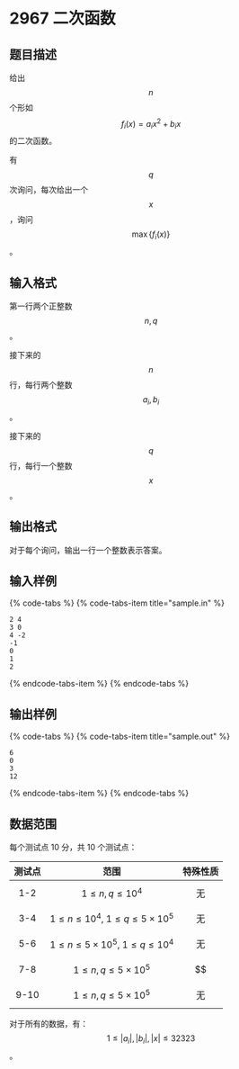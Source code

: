 # 2967 二次函数

## 题目描述

给出 $$n$$ 个形如 $$f_i(x) = a_ix^2 + b_ix$$ 的二次函数。

有 $$q$$ 次询问，每次给出一个 $$x$$，询问 $$\max\{f_i(x)\}$$。

## 输入格式

第一行两个正整数 $$n,\,q$$。

接下来的 $$n$$ 行，每行两个整数 $$a_i,\,b_i$$。

接下来的 $$q$$ 行，每行一个整数 $$x$$。

## 输出格式

对于每个询问，输出一行一个整数表示答案。

## 输入样例

{% code-tabs %}
{% code-tabs-item title="sample.in" %}
```text
2 4
3 0
4 -2
-1
0
1
2
```
{% endcode-tabs-item %}
{% endcode-tabs %}

## 输出样例

{% code-tabs %}
{% code-tabs-item title="sample.out" %}
```text
6
0
3
12
```
{% endcode-tabs-item %}
{% endcode-tabs %}

## 数据范围

每个测试点 10 分，共 10 个测试点：

| 测试点 | 范围 | 特殊性质 |
| :---: | :---: | :---: |
| 1-2 | $$1 \leq n,\,q \leq 10^4$$ | 无 |
| 3-4 | $$1 \leq n \leq 10^4,\ 1 \leq q \leq 5 \times 10^5$$ | 无 |
| 5-6 | $$1 \leq n \leq 5 \times 10^5,\ 1 \leq q \leq 10^4$$ | 无 |
| 7-8 | $$1 \leq n,\,q \leq 5 \times 10^5$$ | $$| a_i | \leq 1$$ |
| 9-10 | $$1 \leq n,\,q \leq 5 \times 10^5$$ | 无 |

对于所有的数据，有：$$1 \leq  |a_i|,\,|b_i|,\,|x| \leq 32323$$。

